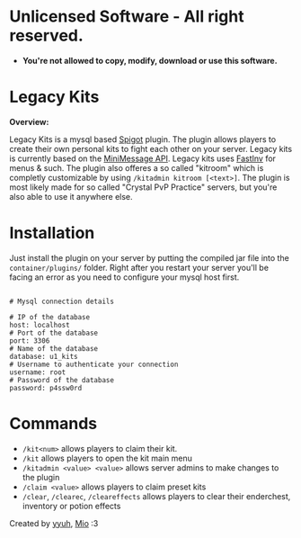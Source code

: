 # Unlicensed Software - All right reserved.

- **You're not allowed to copy, modify, download or use this software.**

# Legacy Kits

**Overview:**

Legacy Kits is a mysql based [Spigot](https://spigotmc.org/) plugin. The plugin allows players to create their own personal kits
to fight each other on your server. Legacy kits is currently based on the [MiniMessage API](https://docs.advntr.dev/minimessage/format.html). 
Legacy kits uses [FastInv](https://github.com/MrMicky-FR/FastInv) for menus & such. The plugin also offeres a so called "kitroom" which
is completly customizable by using ```/kitadmin kitroom [<text>]```. The plugin is most likely made for so called "Crystal PvP Practice"
servers, but you're also able to use it anywhere else.

# Installation

Just install the plugin on your server by putting the compiled jar file into the `container/plugins/` folder. Right after you restart
your server you'll be facing an error as you need to configure your mysql host first.

```config

# Mysql connection details

# IP of the database
host: localhost
# Port of the database
port: 3306
# Name of the database
database: u1_kits
# Username to authenticate your connection
username: root
# Password of the database
password: p4ssw0rd

```
# Commands
 - `/kit<num>` allows players to claim their kit.
 - `/kit` allows players to open the kit main menu
 - `/kitadmin <value> <value>` allows server admins to make changes to the plugin
 - `/claim <value>` allows players to claim preset kits
 - `/clear`, `/clearec`, `/cleareffects` allows players to clear their enderchest, inventory or potion effects



Created by [yyuh](https://github.com/yyuhdev), [Mio](https://github.com/mioarchive) :3
